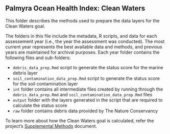 ## Palmyra Ocean Health Index: Clean Waters

This folder describes the methods used to prepare the data layers for the Clean Waters goal. 


The folders in this file include the metadata, R scripts, and data for each assessement year (i.e., the year the assessment was conducted). The most current year represents the best available data and methods, and previous years are maintained for archival purposes. Each year folder contains the following files and sub-folders:     

- `debris_data_prep.Rmd` script to generate the status score for the marine debris layer   
- `soil_contamination_data_prep.Rmd` script to generate the status score for the soil contamination layer   
- `int` folder contains all intermediate files created by running through the `debris_data_prep.Rmd` and `soil_contamination_data_prep.Rmd` files    
- `output` folder with the layers generated in the script that are required to calculate the status score    
- `raw` folder contains debris data provided by The Nature Conservancy   

To learn more about how the Clean Waters goal is calculated, refer the project’s [Supplemental Methods](https://raw.githack.com/OHI-4site/pal-scores/master/documents/methods-results/Supplement.html) document.    





